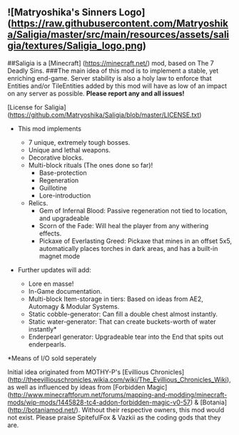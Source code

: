 ![Matryoshika's Sinners Logo] (https://raw.githubusercontent.com/Matryoshika/Saligia/master/src/main/resources/assets/saligia/textures/Saligia_logo.png)
-------------------------------------------

##Saligia is a [Minecraft] (https://minecraft.net/) mod, based on The 7 Deadly Sins.
###The main idea of this mod is to implement a stable, yet enriching end-game.
Server stability is also a holy law to enforce that Entities and/or TileEntities added by this mod will have as low of an impact on any server as possible.
**Please report any and all issues!**

[License for Saligia] (https://github.com/Matryoshika/Saligia/blob/master/LICENSE.txt)

* This mod implements 
  * 7 unique, extremely tough bosses.
  * Unique and lethal weapons.	
  * Decorative blocks.
  * Multi-block rituals (The ones done so far)!
	* Base-protection
	* Regeneration
	* Guillotine
	* Lore-introduction
  * Relics.
	* Gem of Infernal Blood: Passive regeneration not tied to location, and upgradeable
	* Scorn of the Fade: Will heal the player from any withering effects.
	* Pickaxe of Everlasting Greed: Pickaxe that mines in an offset 5x5, automatically places torches in dark areas, and has a built-in magnet mode
	
* Further updates will add:
  * Lore en masse!
  * In-Game documentation.
  * Multi-block Item-storage in tiers: Based on ideas from AE2, Automagy & Modular Systems.
  * Static cobble-generator: Can fill a double chest almost instantly.
  * Static water-generator: That can create buckets-worth of water instantly*
  * Enderpearl generator: Upgradeable tear into the End that spits out enderpearls.
	
*Means of I/O sold seperately
	
Initial idea originated from MOTHY-P's [Evillious Chronicles] (http://theevilliouschronicles.wikia.com/wiki/The_Evillious_Chronicles_Wiki), as well as influenced by ideas from 
[Forbidden Magic] (http://www.minecraftforum.net/forums/mapping-and-modding/minecraft-mods/wip-mods/1445828-tc4-addon-forbidden-magic-v0-57) & [Botania] (http://botaniamod.net/). Without their respective owners, this mod would not exist.
Please praise SpitefulFox & Vazkii as the coding gods that they are.